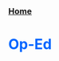 ### [Home](https://crowned-eagle.github.io/THAMr/index.html) <h1 style="color: #0066ff;"> Op-Ed </h1>
